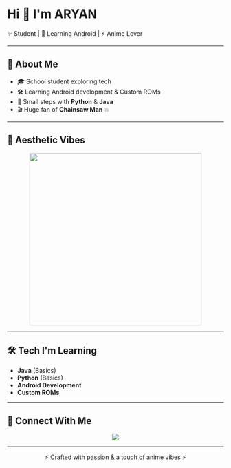 # Hi 👋 I'm ARYAN  

✨ Student | 📱 Learning Android | ⚡ Anime Lover  

---

## 🌸 About Me  
- 🎓 School student exploring tech  
- 🛠 Learning Android development & Custom ROMs  
- 🐍 Small steps with **Python** & **Java**  
- 🎬 Huge fan of **Chainsaw Man** 💥  

---

## 🌌 Aesthetic Vibes  
<p align="center">
  <img src="https://i.pinimg.com/originals/7a/37/7c/7a377c170aa55b02b7ce5f69f5cf0f3b.gif" width="400" />
</p>

---

## 🛠 Tech I'm Learning  
- **Java** (Basics)  
- **Python** (Basics)  
- **Android Development**  
- **Custom ROMs**  

---

## 🔗 Connect With Me  
<p align="center">
  <a href="https://t.me/aryangodxdoff">
    <img src="https://img.shields.io/badge/Telegram-2CA5E0?style=for-the-badge&logo=telegram&logoColor=white" />
  </a>
</p>

---

<p align="center">⚡ Crafted with passion & a touch of anime vibes ⚡</p>
